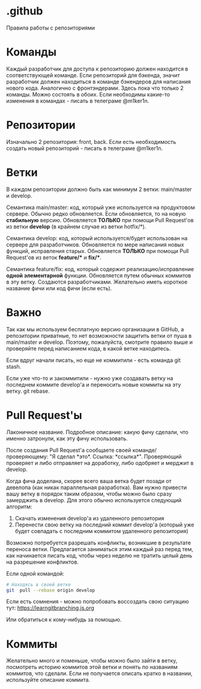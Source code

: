 # .github
Правила работы с репозиториями

# Команды
Каждый разработчик для доступа к репозиторию должен находится в соответствующей команде. Если репозиторий для бэкенда, значит разработчик должен находиться в команде бэкендеров для написания нового кода. Аналогично с фронтэндерами. Здесь пока что только 2 команды. Можно состоять в обоих. Если необходимы какие-то изменения в командах - писать в телеграме @m1ker1n. 

# Репозитории
Изначально 2 репозитория: front, back. Если есть необходимость создать новый репозиторий - писать в телеграме @m1ker1n.

# Ветки
В каждом репозитории должно быть как минимум 2 ветки: main/master и develop. 

Семантика main/master: код, который уже используется на продуктовом сервере. Обычно редко обновляется. Если обновляется, то на новую <b>стабильную</b> версию. Обновляется <b>ТОЛЬКО</b> при помощи Pull Request'ов из ветки <b>develop</b> (в крайнем случае из ветки hotfix/\*). 

Семантика develop: код, который используется/будет использован на сервере для разработчиков. Обновляется по мере написания новых функций, исправления старых. Обновляется <b>ТОЛЬКО</b> при помощи Pull Request'ов из веток <b>feature/\*</b> и <b>fix/\*</b>.

Семантика feature/fix: код, который содержит реализацию/исправление <b>одной элементарной</b> функции. Обновляется путем обычных коммитов в эту ветку. Создаются разработчиками. Желательно иметь короткое название фичи или код фичи (если есть).

# Важно
Так как мы используем бесплатную версию организации в GitHub, а репозитории приватные, то нет возможности защитить ветки от пуша в main/master и develop. Поэтому, пожалуйста, смотрите правило выше и проверяйте перед написанием кода, в какой ветке находитесь. 

Если вдруг начали писать, но еще не коммитили - есть команда git stash.

Если уже что-то и закоммитили - нужно уже создавать ветку на последнем коммите develop'а и переносить новые коммиты на эту ветку. git rebase.

# Pull Request'ы
Лаконичное название. Подробное описание: какую фичу сделали, что именно затронули, как эту фичу использовать. 

После создания Pull Request'а сообщаете своей команде/проверяющему: "Я сделал \*это\*. Ссылка: \*ссылка\*". Проверяющий проверяет и либо отправляет на доработку, либо одобряет и мерджит в develop.

Когда фича доделана, скорее всего ваша ветка будет позади от девелопа (как никак параллельная разработка). Вам нужно привести вашу ветку в порядок таким образом, чтобы можно было сразу замерджить в develop. Для этого обычно используется следующий алгоритм:

1) Скачать изменения develop'а из удаленного репозитория
2) Перенести свою ветку на последний коммит develop'а (который уже будет совпадать с последним коммитом удаленного репозитория)

Возможно потребуется разрешать конфликты, возникшие в результате переноса ветки. Предлагается заниматься этим каждый раз перед тем, как начинается писать код, чтобы через неделю не тратить целый день на разрешение конфликтов.

Если одной командой: 

``` bash
# Находясь в своей ветке
git  pull --rebase origin develop
``` 

Если есть сомнения - можно попробовать воссоздать свою ситуацию тут: https://learngitbranching.js.org

Или обратиться к кому-нибудь за помощью.

# Коммиты
Желательно много и поменьше, чтобы можно было зайти в ветку, посмотреть историю коммитов этой ветки и понять по названиям коммитов, что сделали. Если не получается описать кратко в названии, используйте описание коммита. 
